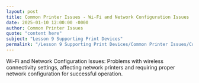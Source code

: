 ```yaml
---
layout: post
title: Common Printer Issues - Wi-Fi and Network Configuration Issues
date: 2025-01-10 12:00:00 -0000
author: Common Printer Issues
quote: "content here"
subject: "Lesson 9 Supporting Print Devices"
permalink: "/Lesson 9 Supporting Print Devices/Common Printer Issues/Common Printer Issues - Wi-Fi and Network Configuration Issues"
---
```


Wi-Fi and Network Configuration Issues: Problems with wireless connectivity settings, affecting network printers and requiring proper network configuration for successful operation.
